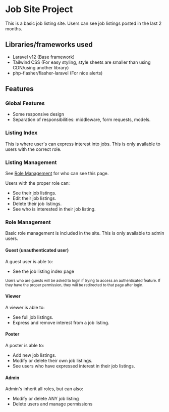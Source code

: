 # Job Site Project

This is a basic job listing site.
Users can see job listings posted in the last 2 months.

## Libraries/frameworks used

-   Laravel v12 (Base framework)
-   Tailwind CSS (For easy styling, style sheets are smaller than using CDN/using another library)
-   php-flasher/flasher-laravel (For nice alerts)

## Features

### Global Features

-   Some responsive design
-   Separation of responsibilities: middleware, form requests, models.

### Listing Index

This is where user's can express interest into jobs. This is only available to users with the correct role.

### Listing Management

See [Role Management](#role-management) for who can see this page.

Users with the proper role can:

-   See their job listings.
-   Edit their job listings.
-   Delete their job listings.
-   See who is interested in their job listing.

### Role Management

Basic role management is included in the site. This is only available to admin users.

#### Guest (unauthenticated user)

A guest user is able to:

-   See the job listing index page

<small>Users who are guests will be asked to login if trying to access an authenticated feature. If they have the proper permission, they will be redirected to that page after login.</small>

#### Viewer

A viewer is able to:

-   See full job listings.
-   Express and remove interest from a job listing.

#### Poster

A poster is able to:

-   Add new job listings.
-   Modify or delete their own job listings.
-   See users who have expressed interest in their job listings.

#### Admin

Admin's inherit all roles, but can also:

-   Modify or delete ANY job listing
-   Delete users and manage permissions
